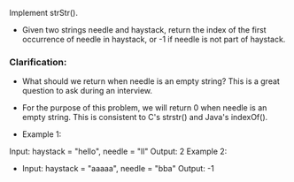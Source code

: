 Implement strStr().

- Given two strings needle and haystack, return the index of the first occurrence of needle in haystack, or -1 if needle is not part of haystack.

### Clarification:

- What should we return when needle is an empty string? This is a great question to ask during an interview.

- For the purpose of this problem, we will return 0 when needle is an empty string. This is consistent to C's strstr() and Java's indexOf().


- Example 1:

Input: haystack = "hello", needle = "ll"
Output: 2
Example 2:

- Input: haystack = "aaaaa", needle = "bba"
Output: -1

